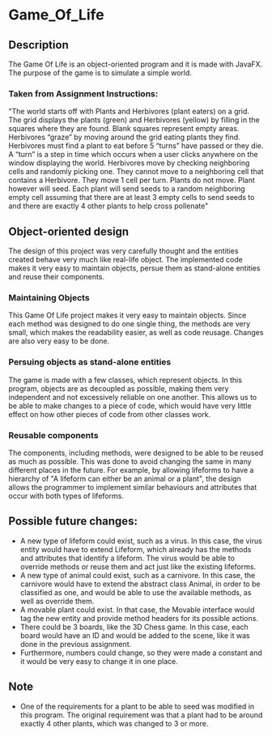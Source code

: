 # Game_Of_Life
## Description
The Game Of Life is an object-oriented program and it is made with JavaFX. 
The purpose of the game is to simulate a simple world.
### Taken from Assignment Instructions:
"The world starts off with Plants and Herbivores (plant eaters) on a grid. The grid displays the plants (green)
and Herbivores (yellow) by filling in the squares where they are found. Blank squares
represent empty areas. Herbivores “graze” by moving around the grid eating plants they
find. Herbivores must find a plant to eat before 5 “turns” have passed or they die. A
“turn” is a step in time which occurs when a user clicks anywhere on the window
displaying the world. Herbivores move by checking neighboring cells and randomly
picking one. They cannot move to a neighboring cell that contains a Herbivore. They
move 1 cell per turn. Plants do not move. Plant however will seed. Each plant will send
seeds to a random neighboring empty cell assuming that there are at least 3 empty cells to
send seeds to and there are exactly 4 other plants to help cross pollenate"
## Object-oriented design
The design of this project was very carefully thought and the entities created behave very much like real-life object.
The implemented code makes it very easy to maintain objects, persue them as stand-alone entities and reuse their components.
### Maintaining Objects
This Game Of Life project makes it very easy to maintain objects. Since each method was designed to do one single thing, the methods are very small, 
which makes the readability easier, as well as code reusage. Changes are also very easy to be done.
### Persuing objects as stand-alone entities
The game is made with a few classes, which represent objects. In this program, objects are as decoupled as possible, making them very independent
and not excessively reliable on one another. This allows us to be able to make changes to a piece of code, which would have 
very little effect on how other pieces of code from other classes work.
### Reusable components
The components, including methods, were designed to be able to be reused as much as possible. This was done to avoid changing the same
in many different places in the future. 
For example, by allowing lifeforms to have a hierarchy of "A lifeform can either be an animal or a plant", the design allows the programmer to
implement similar behaviours and attributes that occur with both types of lifeforms.
## Possible future changes:
* A new type of lifeform could exist, such as a virus. In this case, the virus entity would have to extend Lifeform, which already has the methods 
and attributes that identify a lifeform. The virus would be able to override methods or reuse them and act just like the existing lifeforms.
* A new type of animal could exist, such as a carnivore. In this case, the carnivore would have to extend the abstract class Animal, 
in order to be classified as one, and would be able to use the available methods, as well as override them.
* A movable plant could exist. In that case, the Movable interface would tag the new entity and provide method headers for its possible actions. 
* There could be 3 boards, like the 3D Chess game. In this case, each board would have an ID and would be added to the scene, like it was done in the previous assignment.
* Furthermore, numbers could change, so they were made a constant and it would be very easy to change it in one place.
## Note
* One of the requirements for a plant to be able to seed was modified in this 
program. The original requirement was that a plant had to be around
exactly 4 other plants, which was changed to 3 or more.